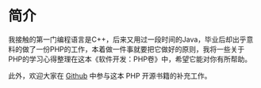 # 简介

我接触的第一门编程语言是C++，后来又用过一段时间的Java，毕业后却出乎意料的做了一份PHP的工作，本着做一件事就要把它做好的原则，我将一些关于PHP的学习心得整理在这本《软件开发：PHP卷》中，希望它能对你有所帮助。

此外，欢迎大家在 [Github](https://github.com/haxianhe/PHP-Notes.git) 中参与这本 PHP 开源书籍的补充工作。

